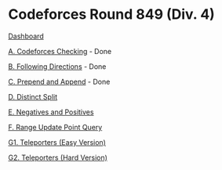 # Codeforces Round 849 (Div. 4)

[Dashboard](https://codeforces.com/contest/1791)

[A. Codeforces Checking](https://codeforces.com/contest/1791/problem/A) - Done

[B. Following Directions](https://codeforces.com/contest/1791/problem/B) - Done

[C. Prepend and Append](https://codeforces.com/contest/1791/problem/C) - Done

[D. Distinct Split](https://codeforces.com/contest/1791/problem/D)

[E. Negatives and Positives](https://codeforces.com/contest/1791/problem/E)

[F. Range Update Point Query](https://codeforces.com/contest/1791/problem/F)

[G1. Teleporters (Easy Version)](https://codeforces.com/contest/1791/problem/G1)

[G2. Teleporters (Hard Version)](https://codeforces.com/contest/1791/problem/G2)
